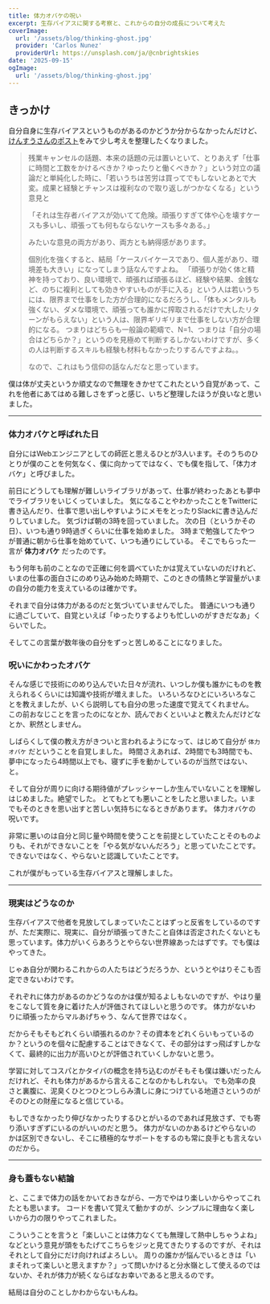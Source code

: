 ```yaml
---
title: 体力オバケの呪い
excerpt: 生存バイアスに関する考察と、これからの自分の成長について考えた
coverImage:
  url: '/assets/blog/thinking-ghost.jpg'
  provider: 'Carlos Nunez'
  providerUrl: https://unsplash.com/ja/@cnbrightskies
date: '2025-09-15'
ogImage:
  url: '/assets/blog/thinking-ghost.jpg'
---
```


## きっかけ

自分自身に生存バイアスというものがあるのかどうか分からなかったんだけど、[けんすうさんのポスト](https://x.com/kensuu/status/1966745620171157632)をみて少し考えを整理したくなりました。

> 残業キャンセルの話題、本来の話題の元は置いといて、とりあえず「仕事に時間と工数をかけるべきか？ゆったりと働くべきか？」という対立の議論だと単純化した時に、「若いうちは苦労は買ってでもしないとあとで大変。成果と経験とチャンスは複利なので取り返しがつかなくなる」という意見と
>
> 「それは生存者バイアスが効いてて危険。頑張りすぎて体や心を壊すケースも多いし、頑張っても何もならないケースも多々ある。」
>
> みたいな意見の両方があり、両方とも納得感があります。
>
> 個別化を強くすると、結局「ケースバイケースであり、個人差があり、環境差も大きい」になってしまう話なんですよね。
> 「頑張りが効く体と精神を持っており、良い環境で、頑張れば頑張るほど、経験や結果、金銭など、のちに複利としても効きやすいものが手に入る」という人は若いうちには、限界まで仕事をした方が合理的になるだろうし、「体もメンタルも強くない、ダメな環境で、頑張っても誰かに搾取されるだけで大したリターンがもらえない」という人は、限界ギリギリまで仕事をしない方が合理的になる。
> つまりはどちらも一般論の範疇で、N=1、つまりは「自分の場合はどちらか？」というのを見極めて判断するしかないわけですが、多くの人は判断するスキルも経験も材料もなかったりするんですよね。。
>
> なので、これはもう信仰の話なんだなと思っています。

僕は体が丈夫というか頑丈なので無理をきかせてこれたという自覚があって、これを他者にあてはめる難しさをずっと感じ、いちど整理したほうが良いなと思いました。

---

### 体力オバケと呼ばれた日

自分にはWebエンジニアとしての師匠と思えるひとが3人います。そのうちのひとりが僕のことを何気なく、僕に向かってではなく、でも僕を指して、「体力オバケ」と呼びました。

前日にどうしても理解が難しいライブラリがあって、仕事が終わったあとも夢中でライブラリをいじくっていました。
気になることやわかったことをTwitterに書き込んだり、仕事で思い出しやすいようにメモをとったりSlackに書き込んだりしていました。
気づけば朝の3時を回っていました。
次の日（というかその日）、いつも通り9時過ぎくらいに仕事を始めました。
3時まで勉強してたやつが普通に朝から仕事を始めていて、いつも通りにしている。
そこでもらった一言が **体力オバケ** だったのです。

もう何年も前のことなので正確に何を調べていたかは覚えていないのだけれど、いまの仕事の面白さにのめり込み始めた時期で、このときの情熱と学習量がいまの自分の能力を支えているのは確かです。

それまで自分は体力があるのだと気づいていませんでした。
普通にいつも通りに過ごしていて、自覚といえば「ゆったりするよりも忙しいのがすきだなあ」くらいでした。

そしてこの言葉が数年後の自分をずっと苦しめることになりました。

### 呪いにかわったオバケ

そんな感じで技術にのめり込んでいた日々が流れ、いつしか僕も誰かにものを教えられるくらいには知識や技術が増えました。
いろいろなひとにいろいろなことを教えましたが、いくら説明しても自分の思った速度で覚えてくれません。
この前おなじことを言ったのになとか、読んでおくといいよと教えたんだけどなとか、釈然としません。

しばらくして僕の教え方がきついと言われるようになって、はじめて自分が `体力オバケ` だということを自覚しました。
時間さえあれば、2時間でも3時間でも、夢中になったら4時間以上でも、寝ずに手を動かしているのが当然ではない、と。

そして自分が周りに向ける期待値がプレッシャーしか生んでいないことを理解しはじめました。絶望でした。
とてもとても悪いことをしたと思いました。いまでもそのときを思い出すと苦しい気持ちになるときがあります。
体力オバケの呪いです。

非常に悪いのは自分と同じ量や時間を使うことを前提としていたことそのものよりも、それができないことを「やる気がないんだろう」と思っていたことです。できないではなく、やらないと認識していたことです。

これが僕がもっている生存バイアスと理解しました。

---

### 現実はどうなのか

生存バイアスで他者を見放してしまっていたことはずっと反省をしているのですが、ただ実際に、現実に、自分が頑張ってきたこと自体は否定されたくないとも思っています。体力がいくらあろうとやらない世界線あったはずです。でも僕はやってきた。

じゃあ自分が関わるこれからの人たちはどうだろうか、というとやはりそこも否定できないわけです。

それぞれに体力があるのかどうなのかは僕が知るよしもないのですが、やはり量をこなして質を身に着けた人が評価されてほしいと思うのです。
体力がないわりに頑張ったからマルあげちゃう、なんて世界ではなく。

だからそもそもどれくらい頑張れるのか？その資本をどれくらいもっているのか？というのを個々に配慮することはできなくて、その部分はすっ飛ばすしかなくて、最終的に出力が高いひとが評価されていくしかないと思う。

学習に対してコスパとかタイパの概念を持ち込むのがそもそも僕は嫌いだったんだけれど、それも体力があるから言えることなのかもしれない。
でも効率の良さと裏腹に、泥臭くひとつひとつしらみ潰しに身につけている地道さというのがそのひとの財産になると信じている。

もしできなかったり伸びなかったりするひとがいるのであれば見放さず、でも寄り添いすぎずにいるのがいいのだと思う。
体力がないのかあるけどやらないのかは区別できないし、そこに積極的なサポートをするのも常に良手とも言えないのだから。

---

### 身も蓋もない結論

と、ここまで体力の話をかいておきながら、一方でやはり楽しいからやってこれたとも思います。
コードを書いて覚えて動かすのが、シンプルに理由なく楽しいから力の限りやってこれました。

こういうことを言うと「楽しいことは体力なくても無理して熱中しちゃうよね」などという意見が頭をもたげてこちらをジッと見てきたりするのですが、それはそれとして自分にだけ向ければよろしい。
周りの誰かが悩んでいるときは「いまそれって楽しいと思えますか？」って問いかけると分水嶺として使えるのではないか、それが体力が続くならばなお幸いであると思えるのです。

結局は自分のことしかわからないもんね。

